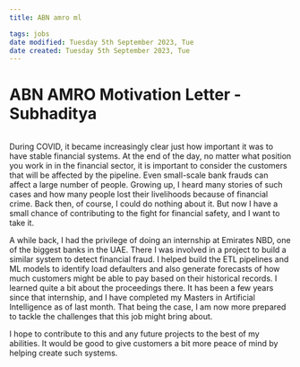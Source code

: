 ```yaml
---
title: ABN amro ml

tags: jobs
date modified: Tuesday 5th September 2023, Tue
date created: Tuesday 5th September 2023, Tue
---
```


# ABN AMRO Motivation Letter - Subhaditya
```toc
```


During COVID, it became increasingly clear just how important it was to have stable financial systems. At the end of the day, no matter what position you work in in the financial sector, it is important to consider the customers that will be affected by the pipeline. Even small-scale bank frauds can affect a large number of people. Growing up, I heard many stories of such cases and how many people lost their livelihoods because of financial crime. Back then, of course, I could do nothing about it. But now I have a small chance of contributing to the fight for financial safety, and I want to take it.

A while back, I had the privilege of doing an internship at Emirates NBD, one of the biggest banks in the UAE. There I was involved in a project to build a similar system to detect financial fraud. I helped build the ETL pipelines and ML models to identify load defaulters and also generate forecasts of how much customers might be able to pay based on their historical records. I learned quite a bit about the proceedings there. It has been a few years since that internship, and I have completed my Masters in Artificial Intelligence as of last month. That being the case, I am now more prepared to tackle the challenges that this job might bring about.

I hope to contribute to this and any future projects to the best of my abilities. It would be good to give customers a bit more peace of mind by helping create such systems.
